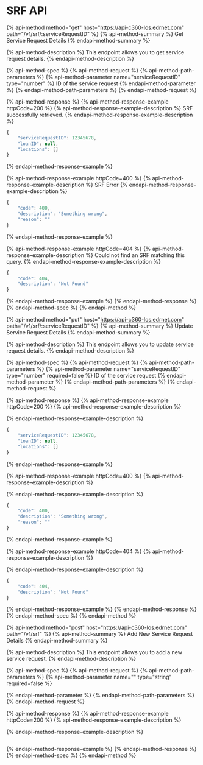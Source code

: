 # SRF API

{% api-method method="get" host="https://api-c360-los.edrnet.com" path="/v1/srf/:serviceRequestID" %}
{% api-method-summary %}
Get Service Request Details
{% endapi-method-summary %}

{% api-method-description %}
This endpoint allows you to get service request details.
{% endapi-method-description %}

{% api-method-spec %}
{% api-method-request %}
{% api-method-path-parameters %}
{% api-method-parameter name="serviceRequestID" type="number" %}
ID of the service request
{% endapi-method-parameter %}
{% endapi-method-path-parameters %}
{% endapi-method-request %}

{% api-method-response %}
{% api-method-response-example httpCode=200 %}
{% api-method-response-example-description %}
SRF successfully retrieved.
{% endapi-method-response-example-description %}

```javascript
{
    "serviceRequestID": 12345678,
    "loanID": null,
    "locations": []
}
```
{% endapi-method-response-example %}

{% api-method-response-example httpCode=400 %}
{% api-method-response-example-description %}
SRF Error
{% endapi-method-response-example-description %}

```javascript
{
    "code": 400,
    "description": "Something wrong",
    "reason": ""
}
```
{% endapi-method-response-example %}

{% api-method-response-example httpCode=404 %}
{% api-method-response-example-description %}
Could not find an SRF matching this query.
{% endapi-method-response-example-description %}

```javascript
{
    "code": 404,
    "description": "Not Found"
}
```
{% endapi-method-response-example %}
{% endapi-method-response %}
{% endapi-method-spec %}
{% endapi-method %}

{% api-method method="put" host="https://api-c360-los.edrnet.com" path="/v1/srf/:serviceRequestID" %}
{% api-method-summary %}
Update Service Request Details
{% endapi-method-summary %}

{% api-method-description %}
This endpoint allows you to update service request details.
{% endapi-method-description %}

{% api-method-spec %}
{% api-method-request %}
{% api-method-path-parameters %}
{% api-method-parameter name="serviceRequestID" type="number" required=false %}
ID of the service request
{% endapi-method-parameter %}
{% endapi-method-path-parameters %}
{% endapi-method-request %}

{% api-method-response %}
{% api-method-response-example httpCode=200 %}
{% api-method-response-example-description %}

{% endapi-method-response-example-description %}

```javascript
{
    "serviceRequestID": 12345678,
    "loanID": null,
    "locations": []
}
```
{% endapi-method-response-example %}

{% api-method-response-example httpCode=400 %}
{% api-method-response-example-description %}

{% endapi-method-response-example-description %}

```javascript
{
    "code": 400,
    "description": "Something wrong",
    "reason": ""
}
```
{% endapi-method-response-example %}

{% api-method-response-example httpCode=404 %}
{% api-method-response-example-description %}

{% endapi-method-response-example-description %}

```javascript
{
    "code": 404,
    "description": "Not Found"
}
```
{% endapi-method-response-example %}
{% endapi-method-response %}
{% endapi-method-spec %}
{% endapi-method %}

{% api-method method="post" host="https://api-c360-los.edrnet.com" path="/v1/srf" %}
{% api-method-summary %}
Add New Service Request Details
{% endapi-method-summary %}

{% api-method-description %}
This endpoint allows you to add a new service request.
{% endapi-method-description %}

{% api-method-spec %}
{% api-method-request %}
{% api-method-path-parameters %}
{% api-method-parameter name="" type="string" required=false %}

{% endapi-method-parameter %}
{% endapi-method-path-parameters %}
{% endapi-method-request %}

{% api-method-response %}
{% api-method-response-example httpCode=200 %}
{% api-method-response-example-description %}

{% endapi-method-response-example-description %}

```

```
{% endapi-method-response-example %}
{% endapi-method-response %}
{% endapi-method-spec %}
{% endapi-method %}

